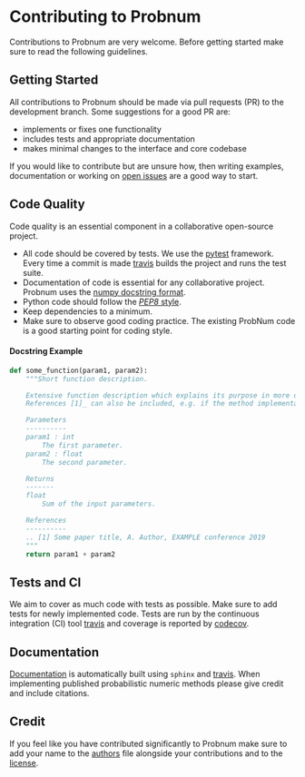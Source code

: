 # Contributing to Probnum

Contributions to Probnum are very welcome. Before getting started make sure to read the following guidelines.

## Getting Started

All contributions to Probnum should be made via pull requests (PR) to the development branch. Some suggestions for a
good PR are:

- implements or fixes one functionality
- includes tests and appropriate documentation
- makes minimal changes to the interface and core codebase

If you would like to contribute but are unsure how, then writing examples, documentation or working on
[open issues](https://github.com/probabilistic-numerics/probnum/issues) are a good way to start.

## Code Quality

Code quality is an essential component in a collaborative open-source project.

- All code should be covered by tests. We use the [pytest](https://docs.pytest.org/) framework. Every time a commit is
made [travis](https://travis-ci.org/probabilistic-numerics/probnum) builds the project and runs the test suite.
- Documentation of code is essential for any collaborative project. Probnum uses the
[numpy docstring format](https://numpydoc.readthedocs.io/en/latest/format.html).
- Python code should follow the [*PEP8* style](https://www.python.org/dev/peps/pep-0008/).
- Keep dependencies to a minimum.
- Make sure to observe good coding practice. The existing ProbNum code is a good starting point for coding style.

#### Docstring Example

```python
def some_function(param1, param2):
    """Short function description.

    Extensive function description which explains its purpose in more detail and may reference parameters or output.
    References [1]_ can also be included, e.g. if the method implementation is based on a paper.

    Parameters
    ----------
    param1 : int
        The first parameter.
    param2 : float
        The second parameter.

    Returns
    -------
    float
        Sum of the input parameters.

    References
    ----------
    .. [1] Some paper title, A. Author, EXAMPLE conference 2019
    """
    return param1 + param2
```

## Tests and CI

We aim to cover as much code with tests as possible. Make sure to add tests for newly implemented code. Tests are run by
the continuous integration (CI) tool [travis](https://travis-ci.org/probabilistic-numerics/probnum) and coverage is reported by [codecov](https://codecov.io/github/probabilistic-numerics/probnum?branch=master).

## Documentation

[Documentation](https://probabilistic-numerics.github.io/probnum/modules.html) is automatically built using `sphinx` and
[travis](https://travis-ci.org/probabilistic-numerics/probnum). When implementing published probabilistic numeric methods please give credit and include citations.


## Credit

If you feel like you have contributed significantly to Probnum make sure to add your name to the [authors](https://github.com/probabilistic-numerics/probnum/blob/master/AUTHORS.md)
file alongside your contributions and to the [license](https://github.com/probabilistic-numerics/probnum/blob/master/LICENSE.txt).
